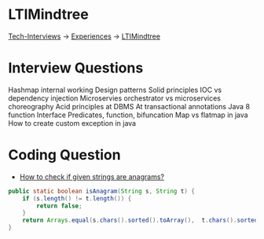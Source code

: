 # LTIMindtree

[Tech-Interviews](../../README.md) -> [Experiences](../Experiences.md) -> [LTIMindtree](../LTIMindtree/LTIMindtree.md)

# Interview Questions
Hashmap internal working
Design patterns 
Solid principles
IOC vs dependency injection 
Microservies orchestrator vs microservices choreography 
Acid principles at DBMS
At transactional annotations
Java 8 function Interface
Predicates, function, bifuncation
Map vs flatmap in java
How to create custom exception in java

# Coding Question
- [How to check if given strings are anagrams?](#how-to-check-if-given-strings-are-anagrams)

```java
public static boolean isAnagram(String s, String t) {
    if (s.length() != t.length()) {
        return false;
    }
    return Arrays.equal(s.chars().sorted().toArray(),  t.chars().sorted().toArray());
}
```